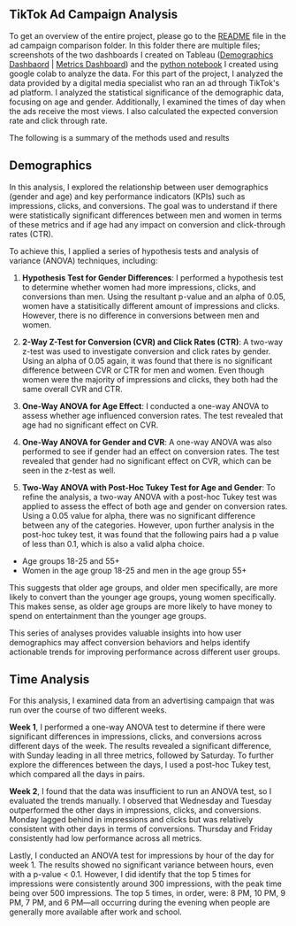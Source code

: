 ## TikTok Ad Campaign Analysis

To get an overview of the entire project, please go to the [README](https://github.com/ariannalangton/Portfolio/blob/main/ad_campaign_comparison/README.md) file in the ad campaign comparison folder. In this folder there are multiple files; screenshots of the two dashboards I created on Tableau ([Demographics Dashbaord](https://public.tableau.com/app/profile/arianna.langton5684/viz/TikTokDemographicDataDashboards/Metrics) | [Metrics Dashboard](https://public.tableau.com/app/profile/arianna.langton5684/viz/TiktokAdMetricsDashboards/Story1)) and the [python notebook](https://github.com/ariannalangton/Portfolio/blob/main/ad_campaign_comparison/tiktok/tiktok_analysis.ipynb) I created using google colab to analyze the data. For this part of the project, I analyzed the data provided by a digital media specialist who ran an ad through TikTok's ad platform. I analyzed the statistical significance of the demographic data, focusing on age and gender. Additionally, I examined the times of day when the ads receive the most views. I also calculated the expected conversion rate and click through rate.

The following is a summary of the methods used and results

## Demographics

In this analysis, I explored the relationship between user demographics (gender and age) and key performance indicators (KPIs) such as impressions, clicks, and conversions. The goal was to understand if there were statistically significant differences between men and women in terms of these metrics and if age had any impact on conversion and click-through rates (CTR).

To achieve this, I applied a series of hypothesis tests and analysis of variance (ANOVA) techniques, including:

1. **Hypothesis Test for Gender Differences**: I performed a hypothesis test to determine whether women had more impressions, clicks, and conversions than men. Using the resultant p-value and an alpha of 0.05, women have a statisitically different amount of impressions and clicks. However, there is no difference in conversions between men and women.
  
2. **2-Way Z-Test for Conversion (CVR) and Click Rates (CTR)**: A two-way z-test was used to investigate conversion and click rates by gender. Using an alpha of 0.05 again, it was found that there is no significant difference between CVR or CTR for men and women. Even though women were the majority of impressions and clicks, they both had the same overall CVR and CTR.
  
3. **One-Way ANOVA for Age Effect**: I conducted a one-way ANOVA to assess whether age influenced conversion rates. The test revealed that age had no significant effect on CVR.

4. **One-Way ANOVA for Gender and CVR**: A one-way ANOVA was also performed to see if gender had an effect on conversion rates. The test revealed that gender had no significant effect on CVR, which can be seen in the z-test as well.

5. **Two-Way ANOVA with Post-Hoc Tukey Test for Age and Gender**: To refine the analysis, a two-way ANOVA with a post-hoc Tukey test was applied to assess the effect of both age and gender on conversion rates. Using a 0.05 value for alpha, there was no significant difference between any of the categories. However, upon further analysis in the post-hoc tukey test, it was found that the following pairs had a p value of less than 0.1, which is also a valid alpha choice.
  - Age groups 18-25 and 55+
  - Women in the age group 18-25 and men in the age group 55+

 This suggests that older age groups, and older men specifically, are more likely to convert than the younger age groups, young women specifically. This makes sense, as older age groups are more likely to have money to spend on entertainment than the younger age groups.

This series of analyses provides valuable insights into how user demographics may affect conversion behaviors and helps identify actionable trends for improving performance across different user groups.

## Time Analysis

 For this analysis, I examined data from an advertising campaign that was run over the course of two different weeks.

 **Week 1**, I performed a one-way ANOVA test to determine if there were significant differences in impressions, clicks, and conversions across different days of the week. The results revealed a significant difference, with Sunday leading in all three metrics, followed by Saturday. To further explore the differences between the days, I used a post-hoc Tukey test, which compared all the days in pairs.

**Week 2**, I found that the data was insufficient to run an ANOVA test, so I evaluated the trends manually. I observed that Wednesday and Tuesday outperformed the other days in impressions, clicks, and conversions. Monday lagged behind in impressions and clicks but was relatively consistent with other days in terms of conversions. Thursday and Friday consistently had low performance across all metrics.

Lastly, I conducted an ANOVA test for impressions by hour of the day for week 1. The results showed no significant variance between hours, even with a p-value < 0.1. However, I did identify that the top 5 times for impressions were consistently around 300 impressions, with the peak time being over 500 impressions. The top 5 times, in order, were: 8 PM, 10 PM, 9 PM, 7 PM, and 6 PM—all occurring during the evening when people are generally more available after work and school.
